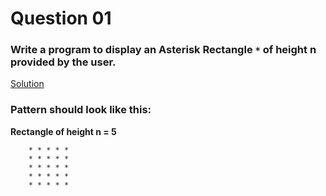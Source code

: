 # Question 01

### Write a program to display an Asterisk Rectangle `*` of height n provided by the user.

[Solution](/techgig/pattern_1/asterisk_rectangle.java)

### Pattern should look like this:

**Rectangle of height n = 5**
```
    * * * * *
    * * * * *
    * * * * *
    * * * * *
    * * * * *
```